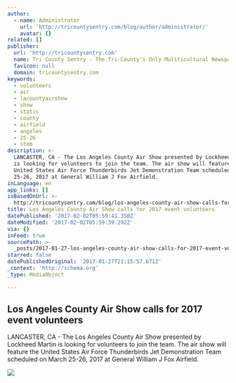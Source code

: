 ```yaml
---
author:
  - name: Administrator
    url: 'http://tricountysentry.com/blog/author/administrator/'
    avatar: {}
related: []
publisher:
  url: 'http://tricountysentry.com'
  name: Tri County Sentry - The Tri-County's Only Muliticultural Newspaper
  favicon: null
  domain: tricountysentry.com
keywords:
  - volunteers
  - air
  - lacountyairshow
  - show
  - static
  - county
  - airfield
  - angeles
  - 25-26
  - stem
description: >-
  LANCASTER, CA - The Los Angeles County Air Show presented by Lockheed Martin
  is looking for volunteers to join the team. The air show will feature the
  United States Air Force Thunderbirds Jet Demonstration Team scheduled on March
  25-26, 2017 at General William J Fox Airfield.
inLanguage: en
app_links: []
isBasedOnUrl: >-
  http://tricountysentry.com/blog/los-angeles-county-air-show-calls-for-2017-event-volunteers/
title: Los Angeles County Air Show calls for 2017 event volunteers
datePublished: '2017-02-02T05:59:41.350Z'
dateModified: '2017-02-02T05:59:39.292Z'
via: {}
inFeed: true
sourcePath: >-
  _posts/2017-01-27-los-angeles-county-air-show-calls-for-2017-event-volunteers.md
starred: false
datePublishedOriginal: '2017-01-27T21:15:57.671Z'
_context: 'http://schema.org'
_type: MediaObject

---
```

<article style=""><h1>Los Angeles County Air Show calls for 2017 event volunteers</h1><p>LANCASTER, CA - The Los Angeles County Air Show presented by Lockheed Martin is looking for volunteers to join the team. The air show will feature the United States Air Force Thunderbirds Jet Demonstration Team scheduled on March 25-26, 2017 at General William J Fox Airfield.</p><img src="http://tricountysentry.com/blog/wp-content/uploads/2017/01/Air-Show.jpg" /></article>